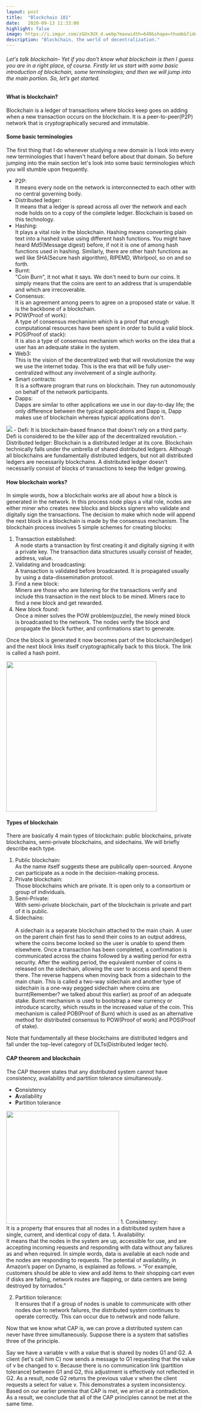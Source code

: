 ```yaml
---
layout: post
title:  "Blockchain 101"
date:   2020-09-13 11:33:00
highlight: false
image: https://i.imgur.com/zGUx3UX_d.webp?maxwidth=640&shape=thumb&fidelity=medium
description: "Blockchain, the world of decentralization."
---
```


###### Let's talk blockchain- Yet if you don't know what blockchain is then I guess you are in a right place, of course. Firstly let us start with some basic introduction of blockchain, some terminologies; and then we will jump into the main portion. So, let’s get started.
#### What is blockchain?
Blockchain is a ledger of transactions where blocks keep goes on adding when a new transaction occurs on the blockchain. It is a peer-to-peer(P2P) network that is cryptographically secured and immutable.
#### Some basic terminologies
The first thing that I do whenever studying a new domain is I look into every new terminologies that I haven't heard before about that domain. So before jumping into the main section let's look into some basic terminologies which you will stumble upon frequently.
- P2P: <br>It means every node on the network is interconnected to each other with no central governing body.
- Distributed ledger:<br> It means that a ledger is spread across all over the network and each node holds on to a copy of the complete ledger. Blockchain is based on this technology. 
- Hashing:<br> It plays a vital role in the blockchain. Hashing means converting plain text into a hashed value using different hash functions. You might have heard *Md5*(Message digest) before, if not it is one of among hash functions used in hashing. Similarly, there are other hash functions as well like SHA(Secure hash algorithm), RIPEMD, Whirlpool, so on and so forth.
- Burnt: <br>"Coin Burn", it not what it says. We don't need to burn our coins. It simply means that the coins are sent to an address that is unspendable and which are irrecoverable.
- Consensus:<br> It is an agreement among peers to agree on a proposed state or value. It is the backbone of a blockchain.
- POW(Proof of work):<br> A type of consensus mechanism which is a proof that enough computational resources have been spent in order to build a valid block.
- POS(Proof of stack):<br> It is also a type of consensus mechanism which works on the idea that a user has an adequate stake in the system.
-  Web3:<br>This is the vision of the decentralized web that will revolutionize the way we use the internet today. This is the era that will be fully user-centralized without any involvement of a single authority.
- Smart contracts:<br> It is a software program that runs on blockchain. They run autonomously on behalf of the network participants.
- Dapps:<br> Dapps are similar to other applications we use in our day-to-day life; the only difference between the typical applications and Dapp is, Dapp makes use of blockchain whereas typical applications don't. 
<img src="https://i.imgur.com/AfkzrX0.jpg">
- Defi: It is blockchain-based finance that doesn't rely on a third party. Defi is considered to be the killer app of the decentralized revolution.
- Distributed ledger: Blockchain is a distributed ledger at its core. Blockchain technically falls under the umbrella of shared distributed ledgers. Although all blockchains are fundamentally distributed ledgers, but not all distributed ledgers are necessarily blockchains. A distributed ledger doesn't necessarily consist of blocks of transactions to keep the ledger growing.

#### How blockchain works?
 In simple words, how a blockchain works are all about how a block is generated in the network. In this process node plays a vital role, nodes are either miner who creates new blocks and blocks signers who validate and digitally sign the transactions. The decision to make which node will append the next block in a blockchain is made by the consensus mechanism.
 The blockchain process involves 5 simple schemes for creating blocks:
1. Transaction established:<br>
A node starts a transaction by first creating it and digitally signing it with a private key. The transaction data structures usually consist of header, address, value.
1. Validating and broadcasting:<br>
A transaction is validated before broadcasted. It is propagated usually by using a data-dissemination protocol.
1. Find a new block:<br>
Miners are those who are listening for the transactions verify and include this transaction in the next block to be mined. Miners race to find a new block and get rewarded.
1. New block found:<br>
Once a miner solves the POW problem(puzzle), the newly mined block is broadcasted to the network. The nodes verify the block and propagate the block further, and confirmations start to generate.
<p>Once the block is generated it now becomes part of the blockchain(ledger) and the next block links itself cryptographically back to this block. The link is called a hash point.</p>
<img src="https://i.imgur.com/K08Z1r7.jpg" width="400">

#### Types of blockchain 
There are basically 4 main types of blockchain: public blockchains, private blockchains, semi-private blockchains, and sidechains. We will briefly describe each type.
1. Public blockchain:<br>
As the name itself suggests these are publically open-sourced. Anyone can participate as a node in the decision-making process.
1. Private blockchain:<br>
Those blockchains which are private. It is open only to a consortium or group of individuals.
1. Semi-Private:<br>
With semi-private blockchain, part of the blockchain is private and part of it is public.
1. Sidechains:<br>  
A sidechain is a separate blockchain attached to the main chain. A user on the parent chain first has to send their coins to an output address, where the coins become locked so the user is unable to spend them elsewhere. Once a transaction has been completed, a confirmation is communicated across the chains followed by a waiting period for extra security. After the waiting period, the equivalent number of coins is released on the sidechain, allowing the user to access and spend them there. The reverse happens when moving back from a sidechain to the main chain. This is called a two-way sidechain and another type of sidechain is a one-way pegged sidechain where coins are burnt(Remember? we talked about this earlier) as proof of an adequate stake. Burnt mechanism is used to bootstrap a new currency or introduce scarcity, which results in the increased value of the coin. This mechanism is called POB(Proof of Burn) which is used as an alternative method for distributed consensus to POW(Proof of work) and POS(Proof of stake). 
<p> Note that fundamentally all these blockchains are distributed ledgers and fall under the top-level category of DLTs(Distributed ledger tech).

#### CAP theorem and blockchain
The CAP theorem states that any distributed system cannot have consistency, availability and partition tolerance simultaneously.
- **C**onsistency
- **A**vailability
- **P**artition tolerance
<img src="https://hazelcast.com/wp-content/uploads/2020/06/cap-theorem-diagram-800x753.png" width="300px">
1.  Consistency:<br> It is a property that ensures that all nodes in a distributed system have a single, current, and identical copy of data.
1. Availability: <br>It means that the nodes in the system are up, accessible for use, and are accepting incoming requests and responding with data without any failures as and when required. In simple words, data is available at each node and the nodes are responding to requests. The potential of availability, in Amazon’s paper on Dynamo, is explained as follows. 
> “For example, customers should be able to view and add items to their shopping cart even if disks are failing, network routes are flapping, or data centers are being destroyed by tornados.”

2. Partition tolerance:<br>It ensures that if a group of nodes is unable to communicate with other nodes due to network failures, the distributed system continues to operate correctly. This can occur due to network and node failure.
<p> Now that we know what CAP is, we can prove a distributed system can never have three simultaneously. Suppose there is a system that satisfies three of the principle.</p>
 Say we have a variable v with a value that is shared by nodes G1 and G2. A client (let's call him C) now sends a message to G1 requesting that the value of v be changed to v. Because there is no communication link (partition tolerance) between G1 and G2, this adjustment is effectively not reflected in G2. As a result, node G2 returns the previous value v when the client requests a select for value v. This demonstrates a system inconsistency. Based on our earlier premise that CAP is met, we arrive at a contradiction. As a result, we conclude that all of the CAP principles cannot be met at the same time.




